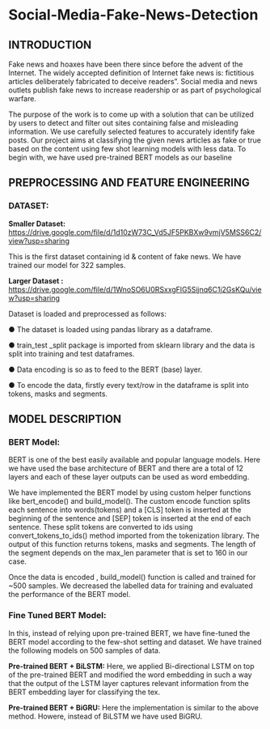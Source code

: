 # Social-Media-Fake-News-Detection

## INTRODUCTION
Fake news and hoaxes have been there since before the advent of the Internet. The widely accepted definition of Internet fake news is: fictitious articles deliberately fabricated to deceive readers”. Social media and news outlets publish fake news to increase readership or as part of psychological warfare.

The purpose of the work is to come up with a solution that can be utilized by users to detect and filter out sites containing false and misleading information. We use carefully selected features to accurately identify fake posts. Our project aims at classifying the given news articles as fake or true based on the content using few shot learning models with less data. To begin with, we have used pre-trained BERT models as our baseline

## PREPROCESSING AND FEATURE ENGINEERING
### DATASET:
**Smaller Dataset:**
https://drive.google.com/file/d/1d10zW73C_Vd5JF5PKBXw9vmjV5MSS6C2/view?usp=sharing

This is the first dataset containing id & content of fake news. We have trained our model for 322
samples.

**Larger Dataset :**
https://drive.google.com/file/d/1WnoSO6U0RSxxgFlG5Sijnq6C1j2GsKQu/view?usp=sharing

Dataset is loaded and preprocessed as follows:

● The dataset is loaded using pandas library as a dataframe.

● train_test _split package is imported from sklearn library and the data is split into training
and test dataframes.

● Data encoding is so as to feed to the BERT (base) layer.

● To encode the data, firstly every text/row in the dataframe is split into tokens, masks and
segments.

## MODEL DESCRIPTION
### BERT Model:
BERT is one of the best easily available and popular language models. Here we have used the base architecture of BERT and there are a total of 12 layers and each of these layer outputs can be used as word embedding.

We have implemented the BERT model by using custom helper functions like bert_encode() and build_model(). The custom encode function splits each sentence into words(tokens) and a [CLS] token is inserted at the beginning of the sentence and [SEP] token is inserted at the end of each sentence. These split tokens are converted to ids using convert_tokens_to_ids() method imported from the tokenization library. The output of this function returns tokens, masks and
segments. The length of the segment depends on the max_len parameter that is set to 160 in our case.

Once the data is encoded , build_model() function is called and trained for ~500 samples. We decreased the labelled data for training and evaluated the performance of the BERT model.

### Fine Tuned BERT Model:
In this, instead of relying upon pre-trained BERT, we have fine-tuned the BERT model according to the few-shot setting and dataset. We have trained the following models on 500 samples of data.

**Pre-trained BERT + BiLSTM:**
Here, we applied Bi-directional LSTM on top of the pre-trained BERT and modified the word embedding in such a way that the output of the LSTM layer captures relevant information from the BERT embedding layer for classifying the tex.

**Pre-trained BERT + BiGRU:**
Here the implementation is similar to the above method. Howere, instead of BiLSTM we have used BiGRU.
